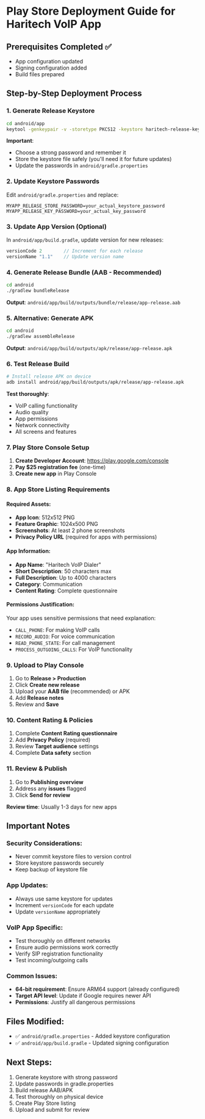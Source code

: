 # Play Store Deployment Guide for Haritech VoIP App

## Prerequisites Completed ✅
- App configuration updated
- Signing configuration added
- Build files prepared

## Step-by-Step Deployment Process

### 1. Generate Release Keystore
```bash
cd android/app
keytool -genkeypair -v -storetype PKCS12 -keystore haritech-release-key.keystore -alias haritech-key-alias -keyalg RSA -keysize 2048 -validity 10000
```

**Important**: 
- Choose a strong password and remember it
- Store the keystore file safely (you'll need it for future updates)
- Update the passwords in `android/gradle.properties`

### 2. Update Keystore Passwords
Edit `android/gradle.properties` and replace:
```
MYAPP_RELEASE_STORE_PASSWORD=your_actual_keystore_password
MYAPP_RELEASE_KEY_PASSWORD=your_actual_key_password
```

### 3. Update App Version (Optional)
In `android/app/build.gradle`, update version for new releases:
```gradle
versionCode 2        // Increment for each release
versionName "1.1"    // Update version name
```

### 4. Generate Release Bundle (AAB - Recommended)
```bash
cd android
./gradlew bundleRelease
```

**Output**: `android/app/build/outputs/bundle/release/app-release.aab`

### 5. Alternative: Generate APK
```bash
cd android
./gradlew assembleRelease
```

**Output**: `android/app/build/outputs/apk/release/app-release.apk`

### 6. Test Release Build
```bash
# Install release APK on device
adb install android/app/build/outputs/apk/release/app-release.apk
```

**Test thoroughly**:
- VoIP calling functionality
- Audio quality
- App permissions
- Network connectivity
- All screens and features

### 7. Play Store Console Setup

1. **Create Developer Account**: https://play.google.com/console
2. **Pay $25 registration fee** (one-time)
3. **Create new app** in Play Console

### 8. App Store Listing Requirements

#### Required Assets:
- **App Icon**: 512x512 PNG
- **Feature Graphic**: 1024x500 PNG  
- **Screenshots**: At least 2 phone screenshots
- **Privacy Policy URL** (required for apps with permissions)

#### App Information:
- **App Name**: "Haritech VoIP Dialer"
- **Short Description**: 50 characters max
- **Full Description**: Up to 4000 characters
- **Category**: Communication
- **Content Rating**: Complete questionnaire

#### Permissions Justification:
Your app uses sensitive permissions that need explanation:
- `CALL_PHONE`: For making VoIP calls
- `RECORD_AUDIO`: For voice communication
- `READ_PHONE_STATE`: For call management
- `PROCESS_OUTGOING_CALLS`: For VoIP functionality

### 9. Upload to Play Console

1. Go to **Release > Production**
2. Click **Create new release**
3. Upload your **AAB file** (recommended) or APK
4. Add **Release notes**
5. Review and **Save**

### 10. Content Rating & Policies

1. Complete **Content Rating questionnaire**
2. Add **Privacy Policy** (required)
3. Review **Target audience** settings
4. Complete **Data safety** section

### 11. Review & Publish

1. Go to **Publishing overview**
2. Address any **issues** flagged
3. Click **Send for review**

**Review time**: Usually 1-3 days for new apps

## Important Notes

### Security Considerations:
- Never commit keystore files to version control
- Store keystore passwords securely
- Keep backup of keystore file

### App Updates:
- Always use same keystore for updates
- Increment `versionCode` for each update
- Update `versionName` appropriately

### VoIP App Specific:
- Test thoroughly on different networks
- Ensure audio permissions work correctly
- Verify SIP registration functionality
- Test incoming/outgoing calls

### Common Issues:
- **64-bit requirement**: Ensure ARM64 support (already configured)
- **Target API level**: Update if Google requires newer API
- **Permissions**: Justify all dangerous permissions

## Files Modified:
- ✅ `android/gradle.properties` - Added keystore configuration
- ✅ `android/app/build.gradle` - Updated signing configuration

## Next Steps:
1. Generate keystore with strong password
2. Update passwords in gradle.properties
3. Build release AAB/APK
4. Test thoroughly on physical device
5. Create Play Store listing
6. Upload and submit for review

